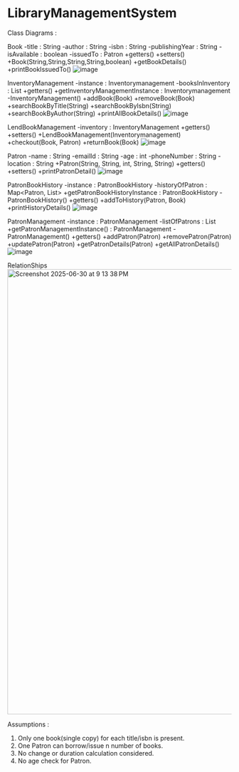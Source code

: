 # LibraryManagementSystem

Class Diagrams :

Book
-title : String
-author : String
-isbn : String
-publishingYear : String
-isAvailable : boolean
-issuedTo : Patron
+getters()
+setters()
+Book(String,String,String,String,boolean)
+getBookDetails()
+printBookIssuedTo()
![image](https://github.com/user-attachments/assets/9d759a08-2390-4779-ae58-917c1bd1db99)

InventoryManagement
-instance : Inventorymanagement
-booksInInventory : List<Book>
+getters()
+getInventoryManagementInstance : Inventorymanagement
-InventoryManagement()
+addBook(Book)
+removeBook(Book)
+searchBookByTitle(String)
+searchBookByIsbn(String)
+searchBookByAuthor(String)
+printAllBookDetails()
![image](https://github.com/user-attachments/assets/cafd1a06-dc7b-41b4-84e5-5cd992dfec07)

LendBookManagement
-inventory : InventoryManagement
+getters()
+setters()
+LendBookManagement(Inventorymanagement)
+checkout(Book, Patron)
+returnBook(Book)
![image](https://github.com/user-attachments/assets/4f009300-fad1-4436-86a1-0a5b0229d6fb)

Patron
-name : String
-emailId : String
-age : int
-phoneNumber : String
-location : String
+Patron(String, String, int, String, String)
+getters()
+setters()
+printPatronDetail()
![image](https://github.com/user-attachments/assets/6409b156-502a-45b1-be1c-c128d83c6563)

PatronBookHistory
-instance : PatronBookHistory
-historyOfPatron : Map<Patron, List<Book>>
+getPatronBookHistoryInstance : PatronBookHistory
-PatronBookHistory()
+getters()
+addToHistory(Patron, Book)
+printHistoryDetails()
![image](https://github.com/user-attachments/assets/8e996409-c3d7-460b-9848-3f999f7ab063)

PatronManagement
-instance : PatronManagement
-listOfPatrons : List<patron>
+getPatronManagementInstance() : PatronManagement
-PatronManagement()
+getters()
+addPatron(Patron)
+removePatron(Patron)
+updatePatron(Patron)
+getPatronDetails(Patron)
+getAllPatronDetails()
![image](https://github.com/user-attachments/assets/57f6ee0a-8497-4ea9-9d2c-f9a9c7d1f036)

RelationShips
<img width="1001" alt="Screenshot 2025-06-30 at 9 13 38 PM" src="https://github.com/user-attachments/assets/68de1d1c-b6dd-4641-9721-5f0134c4403e" />


Assumptions :

1. Only one book(single copy) for each title/isbn is present.
2. One Patron can borrow/issue n number of books.
3. No change or duration calculation considered.
4. No age check for Patron.







